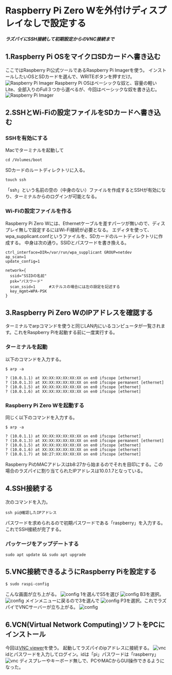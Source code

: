 # Raspberry Pi Zero Wを外付けディスプレイなしで設定する
##### ラズパイにSSH接続して初期設定からのVNC接続まで
## 1.Raspberry Pi OSをマイクロSDカードへ書き込む
ここではRaspberry Pi公式ツールであるRaspberry Pi Imagerを使う。
インストールしたいOSとSDカードを選んで、WRITEボタンを押すだけ。
![Raspberry Pi Imager](https://github.com/OKADA1919/memo/blob/master/images/Raspberry_pi/imager1.png?raw=true)
Raspberry Pi OSはベーシックな奴と、容量の軽いLite、全部入りのFull３つから選べるが、今回はベーシックな奴を書き込む。
![Raspberry Pi Imager](https://github.com/OKADA1919/memo/blob/master/images/Raspberry_pi/imager2.png?raw=true)

## 2.SSHとWi-Fiの設定ファイルをSDカードへ書き込む
### SSHを有効にする
Macでターミナルを起動して
```
cd /Volumes/boot
```
SDカードのルートディレクトリに入る。
```
touch ssh
```
「ssh」という名前の空の（中身のない）ファイルを作成するとSSHが有効になり、ターミナルからのログインが可能となる。

### Wi-Fiの設定ファイルを作る
Raspberry Pi Zero Wには、Ethernetケーブルを差すパーツが無いので、ディスプレイ無しで設定するにはWi-Fi接続が必要となる。
エディタを使って、wpa_supplicant.confというファイルを、SDカードのルートディレクトリに作成する。
中身は次の通り。SSIDとパスワードを書き換える。
```
ctrl_interface=DIR=/var/run/wpa_supplicant GROUP=netdev
ap_scan=1
update_config=1

network={
  ssid="SSIDの名前"
  psk="パスワード"
  scan_ssid=1      #ステルスの場合には左の設定を記述する
  key_mgmt=WPA-PSK
}
```
## 3.Raspberry Pi Zero WのIPアドレスを確認する
ターミナルでarpコマンドを使うと同じLAN内にいるコンピュータが一覧されます。これをRaspberry Piを起動する前に一度実行する。
### ターミナルを起動
以下のコマンドを入力する。
```
$ arp -a
```
```
? (10.0.1.1) at XX:XX:XX:XX:XX:XX on en0 ifscope [ethernet]
? (10.0.1.3) at XX:XX:XX:XX:XX:XX on en0 ifscope permanent [ethernet]
? (10.0.1.5) at XX:XX:XX:XX:XX:XX on en0 ifscope [ethernet]
? (10.0.1.6) at XX:XX:XX:XX:XX:XX on en0 ifscope [ethernet]
```
### Raspberry Pi Zero Wを起動する
同じく以下のコマンドを入力する。
```
$ arp -a
```
```
? (10.0.1.1) at XX:XX:XX:XX:XX:XX on en0 ifscope [ethernet]
? (10.0.1.3) at XX:XX:XX:XX:XX:XX on en0 ifscope permanent [ethernet]
? (10.0.1.5) at XX:XX:XX:XX:XX:XX on en0 ifscope [ethernet]
? (10.0.1.6) at XX:XX:XX:XX:XX:XX on en0 ifscope [ethernet]
? (10.0.1.7) at b8:27:XX:XX:XX:XX on en0 ifscope [ethernet]
```
Raspberry PiのMACアドレスはb8:27から始まるのでそれを目印にする。この場合のラズパイに割り当てられたIPアドレスは10.0.1.7となっている。

## 4.SSH接続する
次のコマンドを入力。
```
ssh pi@確認したIPアドレス
```
パスワードを求められるので初期パスワードである「raspberry」を入力する。これでSSH接続が完了する。
### パッケージをアップデートする
```
sudo apt update && sudo apt upgrade
```

## 5.VNC接続できるようにRaspberry Piを設定する
```
$ sudo raspi-config
```
こんな画面が立ち上がる。
![config](https://github.com/OKADA1919/memo/blob/master/images/Raspberry_pi/config1.png?raw=true)
1を選んでS5を選び
![config](https://github.com/OKADA1919/memo/blob/master/images/Raspberry_pi/config2.png?raw=true)
B3を選択。
![config](https://github.com/OKADA1919/memo/blob/master/images/Raspberry_pi/config3.png?raw=true)
メインメニューに戻るので3を選んで
![config](https://github.com/OKADA1919/memo/blob/master/images/Raspberry_pi/config4.png?raw=true)
P3を選択。これでラズパイでVNCサーバーが立ち上がる。
![config](https://github.com/OKADA1919/memo/blob/master/images/Raspberry_pi/config5.png?raw=true)

## 6.VCN(Virtual Network Computing)ソフトをPCにインストール
今回は[VNC viewer](https://www.realvnc.com/en/connect/download/viewer/)を使う。
起動してラズパイのipアドレスに接続する。
![vnc](https://github.com/OKADA1919/memo/blob/master/images/Raspberry_pi/vnc1.png?raw=true)
idとパスワードを入力してログイン。idは「pi」パスワードは「raspberry」
![vnc](https://github.com/OKADA1919/memo/blob/master/images/Raspberry_pi/vnc2.png?raw=true)
ディスプレーやキーボード無しで、PCやMACからGUI操作できるようになった。
